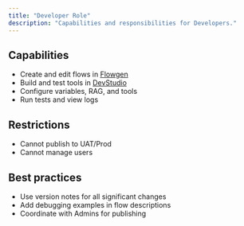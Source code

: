 ```yaml
---
title: "Developer Role"
description: "Capabilities and responsibilities for Developers."
---
```


## Capabilities

- Create and edit flows in [Flowgen](/flowgen/overview)
- Build and test tools in [DevStudio](/devstudio/overview)
- Configure variables, RAG, and tools
- Run tests and view logs

## Restrictions

- Cannot publish to UAT/Prod
- Cannot manage users

## Best practices

- Use version notes for all significant changes
- Add debugging examples in flow descriptions
- Coordinate with Admins for publishing
